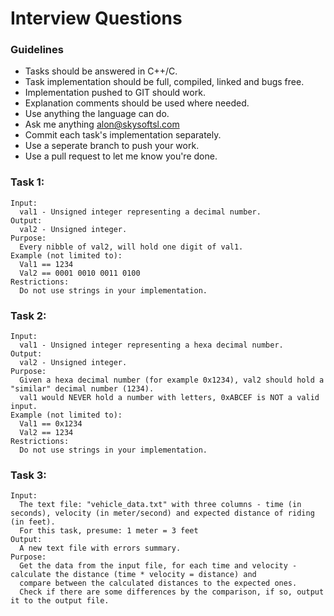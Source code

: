 # Interview Questions

### Guidelines 
 * Tasks should be answered in C++/C.
 * Task implementation should be full, compiled, linked and bugs free.
 * Implementation pushed to GIT should work.
 * Explanation comments should be used where needed.
 * Use anything the language can do.
 * Ask me anything alon@skysoftsl.com
 * Commit each task's implementation separately.
 * Use a seperate branch to push your work.
 * Use a pull request to let me know you're done.

### Task 1: 
```
Input: 
  val1 - Unsigned integer representing a decimal number.
Output:
  val2 - Unsigned integer.
Purpose:
  Every nibble of val2, will hold one digit of val1.
Example (not limited to):
  Val1 == 1234
  Val2 == 0001 0010 0011 0100
Restrictions:
  Do not use strings in your implementation.
```
  
### Task 2: 
```
Input: 
  val1 - Unsigned integer representing a hexa decimal number.
Output:
  val2 - Unsigned integer.
Purpose:
  Given a hexa decimal number (for example 0x1234), val2 should hold a "similar" decimal number (1234).
  val1 would NEVER hold a number with letters, 0xABCEF is NOT a valid input.
Example (not limited to):
  Val1 == 0x1234
  Val2 == 1234
Restrictions:
  Do not use strings in your implementation.
```

### Task 3: 
```
Input:
  The text file: "vehicle_data.txt" with three columns - time (in seconds), velocity (in meter/second) and expected distance of riding (in feet).
  For this task, presume: 1 meter = 3 feet
Output:
  A new text file with errors summary.
Purpose:
  Get the data from the input file, for each time and velocity - calculate the distance (time * velocity = distance) and
  compare between the calculated distances to the expected ones.
  Check if there are some differences by the comparison, if so, output it to the output file.
  
```
